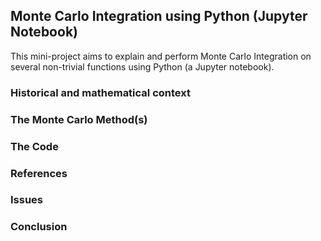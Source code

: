 ## Monte Carlo Integration using Python (Jupyter Notebook)
This mini-project aims to explain and perform Monte Carlo Integration on several non-trivial functions using Python (a Jupyter notebook). 

### Historical and mathematical context

### The Monte Carlo Method(s)

### The Code 

### References

### Issues

### Conclusion

